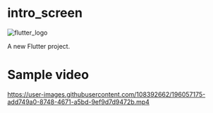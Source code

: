 # intro_screen

![flutter_logo](https://user-images.githubusercontent.com/108392662/191526508-39a3a0f1-41b4-46b1-82a2-0754eac264c5.png)

A new Flutter project.

# Sample video
https://user-images.githubusercontent.com/108392662/196057175-add749a0-8748-4671-a5bd-9ef9d7d9472b.mp4


